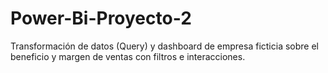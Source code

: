 # Power-Bi-Proyecto-2
Transformación de datos (Query) y dashboard de empresa ficticia sobre el beneficio y margen de ventas con filtros e interacciones.
